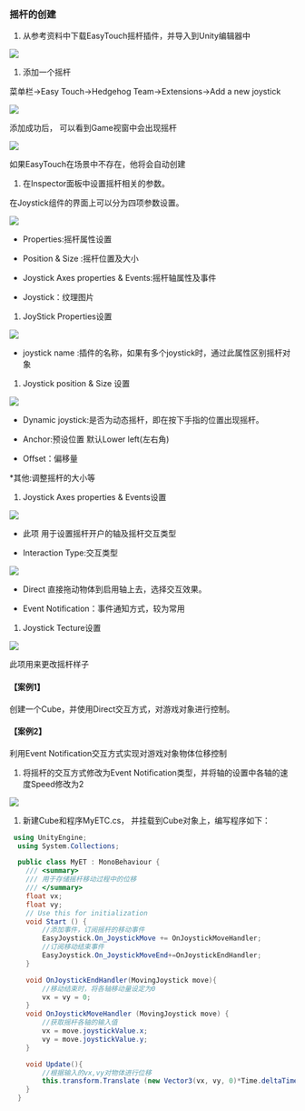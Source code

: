 ### 摇杆的创建
1. 从参考资料中下载EasyTouch摇杆插件，并导入到Unity编辑器中

![](https://nts.newbieol.com/static/k25/02_%E6%B8%B8%E6%88%8F%E5%BC%95%E6%93%8E%E6%A0%B8%E5%BF%83/10_%E6%91%87%E6%9D%86%E6%8F%92%E4%BB%B6EasyTouch/images/20170403231833.jpg)

1. 添加一个摇杆

菜单栏->Easy Touch->Hedgehog Team->Extensions->Add a new joystick

![](https://nts.newbieol.com/static/k25/02_%E6%B8%B8%E6%88%8F%E5%BC%95%E6%93%8E%E6%A0%B8%E5%BF%83/10_%E6%91%87%E6%9D%86%E6%8F%92%E4%BB%B6EasyTouch/images/20170403231242.jpg)

添加成功后， 可以看到Game视窗中会出现摇杆

![](https://nts.newbieol.com/static/k25/02_%E6%B8%B8%E6%88%8F%E5%BC%95%E6%93%8E%E6%A0%B8%E5%BF%83/10_%E6%91%87%E6%9D%86%E6%8F%92%E4%BB%B6EasyTouch/images/20170403231604.jpg)

如果EasyTouch在场景中不存在，他将会自动创建

1. 在Inspector面板中设置摇杆相关的参数。

 在Joystick组件的界面上可以分为四项参数设置。 

![](https://nts.newbieol.com/static/k25/02_%E6%B8%B8%E6%88%8F%E5%BC%95%E6%93%8E%E6%A0%B8%E5%BF%83/10_%E6%91%87%E6%9D%86%E6%8F%92%E4%BB%B6EasyTouch/images/20170403231701.jpg)

* Properties:摇杆属性设置

* Position & Size :摇杆位置及大小

* Joystick Axes properties & Events:摇杆轴属性及事件

* Joystick：纹理图片

1. JoyStick Properties设置

![](https://nts.newbieol.com/static/k25/02_%E6%B8%B8%E6%88%8F%E5%BC%95%E6%93%8E%E6%A0%B8%E5%BF%83/10_%E6%91%87%E6%9D%86%E6%8F%92%E4%BB%B6EasyTouch/images/20170403232146.jpg)

* joystick name :插件的名称，如果有多个joystick时，通过此属性区别摇杆对象

1. Joystick position & Size 设置

![](https://nts.newbieol.com/static/k25/02_%E6%B8%B8%E6%88%8F%E5%BC%95%E6%93%8E%E6%A0%B8%E5%BF%83/10_%E6%91%87%E6%9D%86%E6%8F%92%E4%BB%B6EasyTouch/images/20170403232357.jpg)

* Dynamic joystick:是否为动态摇杆，即在按下手指的位置出现摇杆。

* Anchor:预设位置 默认Lower left(左右角)

* Offset：偏移量

*其他:调整摇杆的大小等

1. Joystick Axes properties & Events设置

![](https://nts.newbieol.com/static/k25/02_%E6%B8%B8%E6%88%8F%E5%BC%95%E6%93%8E%E6%A0%B8%E5%BF%83/10_%E6%91%87%E6%9D%86%E6%8F%92%E4%BB%B6EasyTouch/images/20170403232622.jpg)

* 此项 用于设置摇杆开户的轴及摇杆交互类型

* Interaction Type:交互类型

![](https://nts.newbieol.com/static/k25/02_%E6%B8%B8%E6%88%8F%E5%BC%95%E6%93%8E%E6%A0%B8%E5%BF%83/10_%E6%91%87%E6%9D%86%E6%8F%92%E4%BB%B6EasyTouch/images/20170403233022.jpg)

* Direct 直接拖动物体到启用轴上去，选择交互效果。

* Event Notification：事件通知方式，较为常用

1. Joystick Tecture设置

![](https://nts.newbieol.com/static/k25/02_%E6%B8%B8%E6%88%8F%E5%BC%95%E6%93%8E%E6%A0%B8%E5%BF%83/10_%E6%91%87%E6%9D%86%E6%8F%92%E4%BB%B6EasyTouch/images/20170403233308.jpg)

此项用来更改摇杆样子

#### 【案例1】

创建一个Cube，并使用Direct交互方式，对游戏对象进行控制。

#### 【案例2】
利用Event Notification交互方式实现对游戏对象物体位移控制

1. 将摇杆的交互方式修改为Event Notification类型，并将轴的设置中各轴的速度Speed修改为2

![](https://nts.newbieol.com/static/k25/02_%E6%B8%B8%E6%88%8F%E5%BC%95%E6%93%8E%E6%A0%B8%E5%BF%83/10_%E6%91%87%E6%9D%86%E6%8F%92%E4%BB%B6EasyTouch/images/20170403234108.jpg)

1. 新建Cube和程序MyETC.cs， 并挂载到Cube对象上，编写程序如下：

```C#
 using UnityEngine;
  using System.Collections;

  public class MyET : MonoBehaviour {
  	/// <summary>
  	/// 用于存储摇杆移动过程中的位移
  	/// </summary>
  	float vx;
  	float vy;
  	// Use this for initialization
  	void Start () {
  		//添加事件，订阅摇杆的移动事件
  		EasyJoystick.On_JoystickMove += OnJoystickMoveHandler;
  		//订阅移动结束事件
  		EasyJoystick.On_JoystickMoveEnd+=OnJoystickEndHandler;
  	}

  	void OnJoystickEndHandler(MovingJoystick move){
  		//移动结束时，将各轴移动量设定为0
  		vx = vy = 0;
  	}
  	void OnJoystickMoveHandler (MovingJoystick move) {
  		//获取摇杆各轴的输入值
  		vx = move.joystickValue.x;
  		vy = move.joystickValue.y;
  	}

  	void Update(){
  		//根据输入的vx,vy对物体进行位移
  		this.transform.Translate (new Vector3(vx, vy, 0)*Time.deltaTime);
  	}
  }
```











